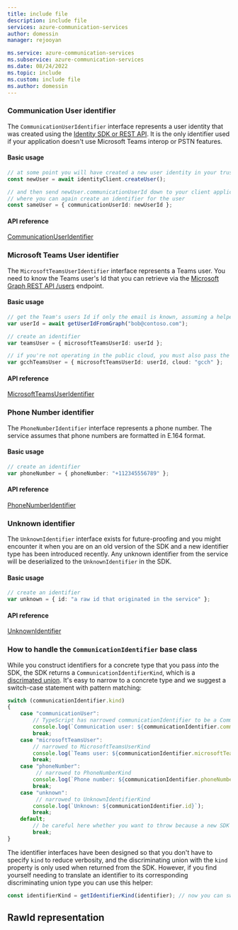 ```yaml
---
title: include file
description: include file
services: azure-communication-services
author: domessin
manager: rejooyan

ms.service: azure-communication-services
ms.subservice: azure-communication-services
ms.date: 08/24/2022
ms.topic: include
ms.custom: include file
ms.author: domessin
---
```


### Communication User identifier

The `CommunicationUserIdentifier` interface represents a user identity that was created using the [Identity SDK or REST API](../quickstarts/access-tokens.md). It is the only identifier used if your  application doesn't use Microsoft Teams interop or PSTN features.


#### Basic usage

```typescript
// at some point you will have created a new user identity in your trusted service
const newUser = await identityClient.createUser();

// and then send newUser.communicationUserId down to your client application
// where you can again create an identifier for the user
const sameUser = { communicationUserId: newUserId };
```

#### API reference

[CommunicationUserIdentifier](https://docs.microsoft.com/javascript/api/@azure/communication-common/communicationuseridentifier?view=azure-node-latest)

### Microsoft Teams User identifier

The `MicrosoftTeamsUserIdentifier` interface represents a Teams user. You need to know the Teams user's Id that you can retrieve via the [Microsoft Graph REST API /users](https://docs.microsoft.com/graph/api/user-get?view=graph-rest-1.0&tabs=http) endpoint.

#### Basic usage

```typescript
// get the Team's users Id if only the email is known, assuming a helper method
var userId = await getUserIdFromGraph("bob@contoso.com");

// create an identifier
var teamsUser = { microsoftTeamsUserId: userId };

// if you're not operating in the public cloud, you must also pass the right Cloud type.
var gcchTeamsUser = { microsoftTeamsUserId: userId, cloud: "gcch" };
```

#### API reference

[MicrosoftTeamsUserIdentifier](https://docs.microsoft.com/javascript/api/@azure/communication-common/microsoftteamsuseridentifier?view=azure-node-latest)

### Phone Number identifier

The `PhoneNumberIdentifier` interface represents a phone number. The service assumes that phone numbers are formatted in E.164 format.

#### Basic usage

```typescript
// create an identifier
var phoneNumber = { phoneNumber: "+112345556789" };
```

#### API reference

[PhoneNumberIdentifier](https://docs.microsoft.com/javascript/api/@azure/communication-common/phonenumberidentifier?view=azure-node-latest)

### Unknown identifier

The `UnknownIdentifier` interface exists for future-proofing and you might encounter it when you are on an old version of the SDK and a new identifier type has been introduced recently. Any unknown identifier from the service will be deserialized to the `UnknownIdentifier` in the SDK.

#### Basic usage

```typescript
// create an identifier
var unknown = { id: "a raw id that originated in the service" };
```

#### API reference

[UnknownIdentifier](https://docs.microsoft.com/javascript/api/@azure/communication-common/unknownidentifier?view=azure-node-latest)

### How to handle the `CommunicationIdentifier` base class

While you construct identifiers for a concrete type that you pass *into* the SDK, the SDK returns a `CommunicationIdentifierKind`, which is a [discrimated union](https://www.typescriptlang.org/docs/handbook/2/narrowing.html#discriminated-unions). It's easy to narrow to a concrete type and we suggest a switch-case statement with pattern matching:

```typescript
switch (communicationIdentifier.kind)
{
    case "communicationUser":
        // TypeScript has narrowed communicationIdentifier to be a CommunicationUserKind
        console.log(`Communication user: ${communicationIdentifier.communicationUserId}`);
        break;
    case "microsoftTeamsUser":
        // narrowed to MicrosoftTeamsUserKind
        console.log(`Teams user: ${communicationIdentifier.microsoftTeamsUserId}`);
        break;
    case "phoneNumber":
         // narrowed to PhoneNumberKind
        console.log(`Phone number: ${communicationIdentifier.phoneNumber}`);
        break;
    case "unknown":
         // narrowed to UnknownIdentifierKind
        console.log(`Unknown: ${communicationIdentifier.id}`);
        break;
    default;
        // be careful here whether you want to throw because a new SDK version can introduce new identfier types
        break;
}
```

The identifier interfaces have been designed so that you don't have to specify `kind` to reduce verbosity, and the discriminating union with the `kind` property is only used when returned from the SDK. However, if you find yourself needing to translate an identifier to its corresponding discriminating union type you can use this helper:

```typescript
const identifierKind = getIdentifierKind(identifier); // now you can switch-case on the kind
```

## RawId representation


